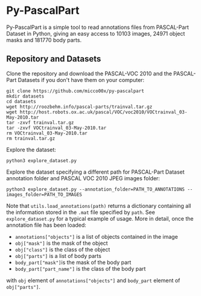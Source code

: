 # Py-PascalPart

Py-PascalPart is a simple tool to read annotations files from PASCAL-Part
Dataset in Python, giving an easy access to 10103 images, 24971 object masks
and 181770 body parts.

## Repository and Datasets

Clone the repository and download the PASCAL-VOC 2010 and the PASCAL-Part
Datasets if you don't have them on your computer:

~~~~
git clone https://github.com/micco00x/py-pascalpart
mkdir datasets
cd datasets
wget http://roozbehm.info/pascal-parts/trainval.tar.gz
wget http://host.robots.ox.ac.uk/pascal/VOC/voc2010/VOCtrainval_03-May-2010.tar
tar -zxvf trainval.tar.gz
tar -zxvf VOCtrainval_03-May-2010.tar
rm VOCtrainval_03-May-2010.tar
rm trainval.tar.gz
~~~~

Explore the dataset:

~~~~
python3 explore_dataset.py
~~~~

Explore the dataset specifying a different path for PASCAL-Part Dataset
annotation folder and PASCAL VOC 2010 JPEG images folder:

~~~~
python3 explore_dataset.py --annotation_folder=PATH_TO_ANNOTATIONS --images_folder=PATH_TO_IMAGES
~~~~

Note that `utils.load_annotations(path)` returns a dictionary containing all the information
stored in the `.mat` file specified by `path`. See `explore_dataset.py` for a typical
example of usage. More in detail, once the annotation file has been loaded:

* `annotations["objects"]` is a list of objects contained in the image
* `obj["mask"]` is the mask of the object
* `obj["class"]` is the class of the object
* `obj["parts"]` is a list of body parts
* `body_part["mask"]`is the mask of the body part
* `body_part["part_name"]` is the class of the body part

with `obj` element of `annotations["objects"]` and `body_part` element of
`obj["parts"]`.
